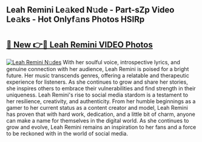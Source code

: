 ## Leah Remini Le𝚊ked N𝚞de - Part-sZp Video Le𝚊ks - Hot Onlyf𝚊ns Photos HSIRp

# <h2><a href="http://ab40307.deff.icu/?id=Leah+Remini">🔗 New 👉🔴 Leah Remini VIDEO Photos</a></h2>

[![Leah Remini N𝚞des](https://i.imgur.com/rIISA9y.gif)](http://ab40307.deff.icu/?id=Leah+Remini)
With her soulful voice, introspective lyrics, and genuine connection with her audience, Leah Remini is poised for a bright future. Her music transcends genres, offering a relatable and therapeutic experience for listeners. As she continues to grow and share her stories, she inspires others to embrace their vulnerabilities and find strength in their uniqueness. Leah Remini's rise to social media stardom is a testament to her resilience, creativity, and authenticity. From her humble beginnings as a gamer to her current status as a content creator and model, Leah Remini has proven that with hard work, dedication, and a little bit of charm, anyone can make a name for themselves in the digital world. As she continues to grow and evolve, Leah Remini remains an inspiration to her fans and a force to be reckoned with in the world of social media.
